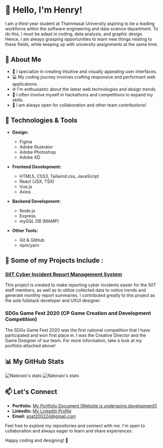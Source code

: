 # 👋 Hello, I'm Henry!

I am a third-year student at Thammasat University aspiring to be a leading workforce within the software engineering and data science department. To do this, I must be adept in coding, data analysis, and graphic design. Hence, I am always grasping opportunities to learn new things relating to these fields, while keeping up with university assignments at the same time.

## 🚀 About Me

- 🎨 I specialize in creating intuitive and visually appealing user interfaces.
- 💻 My coding journey involves crafting responsive and performant web applications.
- 🌐 I'm enthusiastic about the latest web technologies and design trends.
- 🥇 I often involve myself in hackathons and competitions to expand my skills.
- 🤝 I am always open for collaboration and other team contributions!

## 🔧 Technologies & Tools
- **Design:**
  - Figma
  - Adobe Illustrator
  - Adobe Photoshop
  - Adobe XD

- **Frontend Development:**
  - HTML5, CSS3, Tailwind.css, JavaScript
  - React (JSX, TSX)
  - Vue.js
  - Axios

- **Backend Development:**
  - Node.js
  - Express
  - mySQL DB (MAMP)

- **Other Tools:**
  - Git & GitHub
  - npm/yarn

## 📂 Some of my Projects Include :

### [SIIT Cyber Incident Report Management System](https://github.com/Natoraio/Incident-Report-System)
This project is created to make reporting cyber incidents easier for the SIIT staff members, as well as to utilize collected data to notice trends and generate monthly report summaries. I contributed greatly to this project as the sole fullstack developer and UXUI designer.

### SDGs Game Fest 2020 (CP Game Creation and Development Competition)
The SDGs Game Fest 2020 was the first national competition that I have participated and won first place in. I was the Creative Director and the Game Designer of our team. For more information, take a look at my portfolio attached above!

## 📊 My GitHub Stats

<img src="https://github-readme-stats.vercel.app/api?username=natoraio&show_icons=true" alt="Natoraio's  stats" />
<img src="https://github-readme-stats.vercel.app/api/top-langs/?username=natoraio" alt="Natoraio's stats" />



## 📫 Let's Connect

- **Portfolio:** [My Portfolio Document (Website is undergoing development!)](https://drive.google.com/drive/folders/1Xoq9BsvqLemJCfpPQ1h66jo97J0E98fN?usp=drive_link)
- **LinkedIn:** [My LinkedIn Profile](https://www.linkedin.com/in/anat-lokaew-7454b5297/)
- **Email:** [anat200224@gmail.com](mailto:anat200224@gmail.com)

Feel free to explore my repositories and connect with me. I'm open to collaboration and always eager to learn and share experiences.

Happy coding and designing! 🚀
